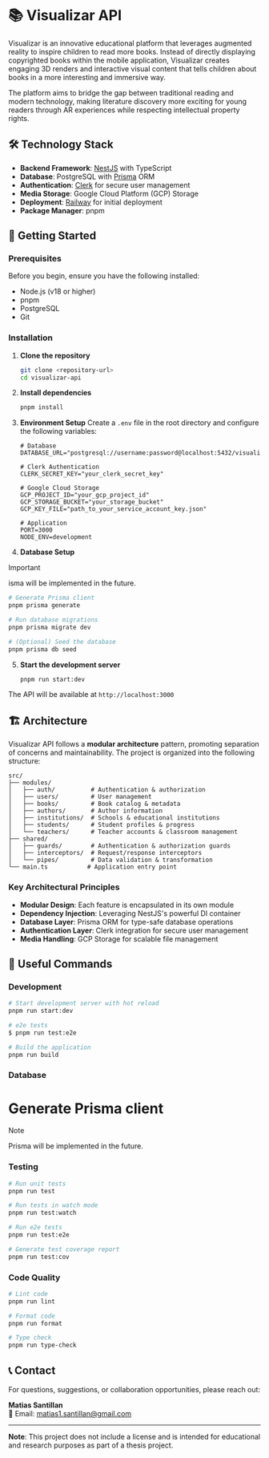 # 📚 Visualizar API

Visualizar is an innovative educational platform that leverages augmented reality to inspire children to read more books. Instead of directly displaying copyrighted books within the mobile application, Visualizar creates engaging 3D renders and interactive visual content that tells children about books in a more interesting and immersive way.

The platform aims to bridge the gap between traditional reading and modern technology, making literature discovery more exciting for young readers through AR experiences while respecting intellectual property rights.

## 🛠️ Technology Stack

- **Backend Framework**: [NestJS](https://nestjs.com/) with TypeScript
- **Database**: PostgreSQL with [Prisma](https://www.prisma.io/) ORM
- **Authentication**: [Clerk](https://clerk.com/) for secure user management
- **Media Storage**: Google Cloud Platform (GCP) Storage
- **Deployment**: [Railway](https://railway.app/) for initial deployment
- **Package Manager**: pnpm

## 🚀 Getting Started

### Prerequisites

Before you begin, ensure you have the following installed:
- Node.js (v18 or higher)
- pnpm
- PostgreSQL
- Git

### Installation

1. **Clone the repository**
   ```bash
   git clone <repository-url>
   cd visualizar-api
   ```

2. **Install dependencies**
   ```bash
   pnpm install
   ```

3. **Environment Setup**
   Create a `.env` file in the root directory and configure the following variables:
   ```env
   # Database
   DATABASE_URL="postgresql://username:password@localhost:5432/visualizar"
   
   # Clerk Authentication
   CLERK_SECRET_KEY="your_clerk_secret_key"
   
   # Google Cloud Storage
   GCP_PROJECT_ID="your_gcp_project_id"
   GCP_STORAGE_BUCKET="your_storage_bucket"
   GCP_KEY_FILE="path_to_your_service_account_key.json"
   
   # Application
   PORT=3000
   NODE_ENV=development
   ```

4. **Database Setup**
> [!IMPORTANT]
> isma will be implemented in the future.
>

   ```bash
   # Generate Prisma client
   pnpm prisma generate
   
   # Run database migrations
   pnpm prisma migrate dev
   
   # (Optional) Seed the database
   pnpm prisma db seed
   ```

5. **Start the development server**
   ```bash
   pnpm run start:dev
   ```

The API will be available at `http://localhost:3000`

## 🏗️ Architecture

Visualizar API follows a **modular architecture** pattern, promoting separation of concerns and maintainability. The project is organized into the following structure:

```
src/
├── modules/
│   ├── auth/          # Authentication & authorization
│   ├── users/         # User management
│   ├── books/         # Book catalog & metadata
│   ├── authors/       # Author information
│   ├── institutions/  # Schools & educational institutions
│   ├── students/      # Student profiles & progress
│   └── teachers/      # Teacher accounts & classroom management
├── shared/
│   ├── guards/        # Authentication & authorization guards
│   ├── interceptors/  # Request/response interceptors
│   └── pipes/         # Data validation & transformation
└── main.ts           # Application entry point
```

### Key Architectural Principles

- **Modular Design**: Each feature is encapsulated in its own module
- **Dependency Injection**: Leveraging NestJS's powerful DI container
- **Database Layer**: Prisma ORM for type-safe database operations
- **Authentication Layer**: Clerk integration for secure user management
- **Media Handling**: GCP Storage for scalable file management

## 🧰 Useful Commands

### Development
```bash
# Start development server with hot reload
pnpm run start:dev

# e2e tests
$ pnpm run test:e2e

# Build the application
pnpm run build
```

### Database
# Generate Prisma client
> [!NOTE]
> Prisma will be implemented in the future.


### Testing
```bash
# Run unit tests
pnpm run test

# Run tests in watch mode
pnpm run test:watch

# Run e2e tests
pnpm run test:e2e

# Generate test coverage report
pnpm run test:cov
```

### Code Quality
```bash
# Lint code
pnpm run lint

# Format code
pnpm run format

# Type check
pnpm run type-check
```





## 📞 Contact

For questions, suggestions, or collaboration opportunities, please reach out:

**Matias Santillan**  
📧 Email: [matias1.santillan@gmail.com](mailto:matias1.santillan@gmail.com)

---

**Note**: This project does not include a license and is intended for educational and research purposes as part of a thesis project.
